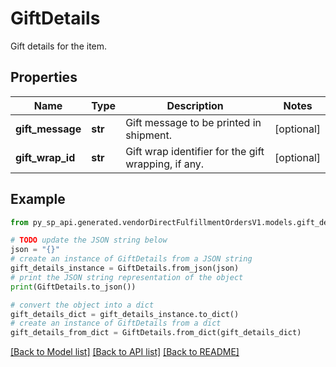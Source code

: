 # GiftDetails

Gift details for the item.

## Properties

Name | Type | Description | Notes
------------ | ------------- | ------------- | -------------
**gift_message** | **str** | Gift message to be printed in shipment. | [optional] 
**gift_wrap_id** | **str** | Gift wrap identifier for the gift wrapping, if any. | [optional] 

## Example

```python
from py_sp_api.generated.vendorDirectFulfillmentOrdersV1.models.gift_details import GiftDetails

# TODO update the JSON string below
json = "{}"
# create an instance of GiftDetails from a JSON string
gift_details_instance = GiftDetails.from_json(json)
# print the JSON string representation of the object
print(GiftDetails.to_json())

# convert the object into a dict
gift_details_dict = gift_details_instance.to_dict()
# create an instance of GiftDetails from a dict
gift_details_from_dict = GiftDetails.from_dict(gift_details_dict)
```
[[Back to Model list]](../README.md#documentation-for-models) [[Back to API list]](../README.md#documentation-for-api-endpoints) [[Back to README]](../README.md)


